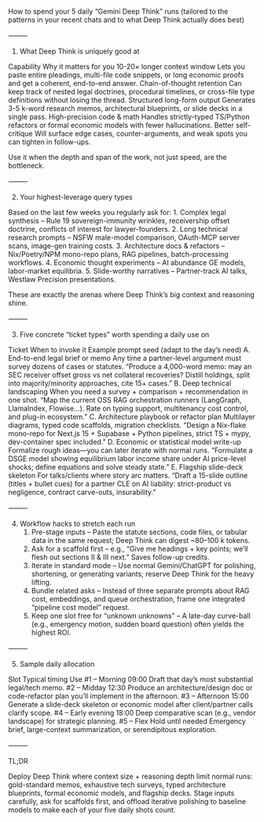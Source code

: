 How to spend your 5 daily “Gemini Deep Think” runs
(tailored to the patterns in your recent chats and to what Deep Think actually does best)

⸻

1. What Deep Think is uniquely good at

Capability	Why it matters for you
10-20× longer context window	Lets you paste entire pleadings, multi-file code snippets, or long economic proofs and get a coherent, end-to-end answer.
Chain-of-thought retention	Can keep track of nested legal doctrines, procedural timelines, or cross-file type definitions without losing the thread.
Structured long-form output	Generates 3-5 k-word research memos, architectural blueprints, or slide decks in a single pass.
High-precision code & math	Handles strictly-typed TS/Python refactors or formal economic models with fewer hallucinations.
Better self-critique	Will surface edge cases, counter-arguments, and weak spots you can tighten in follow-ups.

Use it when the depth and span of the work, not just speed, are the bottleneck.

⸻

2. Your highest-leverage query types

Based on the last few weeks you regularly ask for:
	1.	Complex legal synthesis – Rule 19 sovereign-immunity wrinkles, receivership offset doctrine, conflicts of interest for lawyer-founders.
	2.	Long technical research prompts – NSFW male-model comparison, OAuth-MCP server scans, image-gen training costs.
	3.	Architecture docs & refactors – Nix/Poetry/NPM mono-repo plans, RAG pipelines, batch-processing workflows.
	4.	Economic thought experiments – AI abundance GE models, labor-market equilibria.
	5.	Slide-worthy narratives – Partner-track AI talks, Westlaw Precision presentations.

These are exactly the arenas where Deep Think’s big context and reasoning shine.

⸻

3. Five concrete “ticket types” worth spending a daily use on

Ticket	When to invoke it	Example prompt seed (adapt to the day’s need)
A. End-to-end legal brief or memo	Any time a partner-level argument must survey dozens of cases or statutes.	“Produce a 4,000-word memo: may an SEC receiver offset gross vs net collateral recoveries? Distill holdings, split into majority/minority approaches, cite 15+ cases.”
B. Deep technical landscaping	When you need a survey + comparison + recommendation in one shot.	“Map the current OSS RAG orchestration runners (LangGraph, LlamaIndex, Flowise…). Rate on typing support, multitenancy cost control, and plug-in ecosystem.”
C. Architecture playbook or refactor plan	Multilayer diagrams, typed code scaffolds, migration checklists.	“Design a Nix-flake mono-repo for Next.js 15 + Supabase + Python pipelines, strict TS + mypy, dev-container spec included.”
D. Economic or statistical model write-up	Formalize rough ideas—you can later iterate with normal runs.	“Formulate a DSGE model showing equilibrium labor income share under AI price-level shocks; define equations and solve steady state.”
E. Flagship slide-deck skeleton	For talks/clients where story arc matters.	“Draft a 15-slide outline (titles + bullet cues) for a partner CLE on AI liability: strict-product vs negligence, contract carve-outs, insurability.”


⸻

4. Workflow hacks to stretch each run
	1.	Pre-stage inputs – Paste the statute sections, code files, or tabular data in the same request; Deep Think can digest ~80–100 k tokens.
	2.	Ask for a scaffold first – e.g., “Give me headings + key points; we’ll flesh out sections II & III next.” Saves follow-up credits.
	3.	Iterate in standard mode – Use normal Gemini/ChatGPT for polishing, shortening, or generating variants; reserve Deep Think for the heavy lifting.
	4.	Bundle related asks – Instead of three separate prompts about RAG cost, embeddings, and queue orchestration, frame one integrated “pipeline cost model” request.
	5.	Keep one slot free for “unknown unknowns” – A late-day curve-ball (e.g., emergency motion, sudden board question) often yields the highest ROI.

⸻

5. Sample daily allocation

Slot	Typical timing	Use
#1 – Morning	09:00	Draft that day’s most substantial legal/tech memo.
#2 – Midday	12:30	Produce an architecture/design doc or code-refactor plan you’ll implement in the afternoon.
#3 – Afternoon	15:00	Generate a slide-deck skeleton or economic model after client/partner calls clarify scope.
#4 – Early evening	18:00	Deep comparative scan (e.g., vendor landscape) for strategic planning.
#5 – Flex	Hold until needed	Emergency brief, large-context summarization, or serendipitous exploration.


⸻

TL;DR

Deploy Deep Think where context size + reasoning depth limit normal runs: gold-standard memos, exhaustive tech surveys, typed architecture blueprints, formal economic models, and flagship decks. Stage inputs carefully, ask for scaffolds first, and offload iterative polishing to baseline models to make each of your five daily shots count.